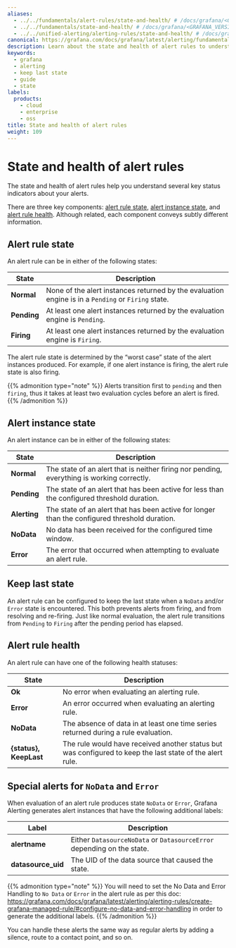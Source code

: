 ```yaml
---
aliases:
  - ../../fundamentals/alert-rules/state-and-health/ # /docs/grafana/<GRAFANA_VERSION>/alerting/fundamentals/alert-rules/state-and-health/
  - ../../fundamentals/state-and-health/ # /docs/grafana/<GRAFANA_VERSION>/alerting/fundamentals/state-and-health/
  - ../../unified-alerting/alerting-rules/state-and-health/ # /docs/grafana/<GRAFANA_VERSION>/alerting/unified-alerting/alerting-rules/state-and-health
canonical: https://grafana.com/docs/grafana/latest/alerting/fundamentals/alert-rule-evaluation/state-and-health/
description: Learn about the state and health of alert rules to understand several key status indicators about your alerts
keywords:
  - grafana
  - alerting
  - keep last state
  - guide
  - state
labels:
  products:
    - cloud
    - enterprise
    - oss
title: State and health of alert rules
weight: 109
---
```


# State and health of alert rules

The state and health of alert rules help you understand several key status indicators about your alerts.

There are three key components: [alert rule state](#alert-rule-state), [alert instance state](#alert-instance-state), and [alert rule health](#alert-rule-health). Although related, each component conveys subtly different information.

## Alert rule state

An alert rule can be in either of the following states:

| State       | Description                                                                                        |
| ----------- | -------------------------------------------------------------------------------------------------- |
| **Normal**  | None of the alert instances returned by the evaluation engine is in a `Pending` or `Firing` state. |
| **Pending** | At least one alert instances returned by the evaluation engine is `Pending`.                       |
| **Firing**  | At least one alert instances returned by the evaluation engine is `Firing`.                        |

The alert rule state is determined by the “worst case” state of the alert instances produced. For example, if one alert instance is firing, the alert rule state is also firing.

{{% admonition type="note" %}}
Alerts transition first to `pending` and then `firing`, thus it takes at least two evaluation cycles before an alert is fired.
{{% /admonition %}}

## Alert instance state

An alert instance can be in either of the following states:

| State        | Description                                                                                   |
| ------------ | --------------------------------------------------------------------------------------------- |
| **Normal**   | The state of an alert that is neither firing nor pending, everything is working correctly.    |
| **Pending**  | The state of an alert that has been active for less than the configured threshold duration.   |
| **Alerting** | The state of an alert that has been active for longer than the configured threshold duration. |
| **NoData**   | No data has been received for the configured time window.                                     |
| **Error**    | The error that occurred when attempting to evaluate an alert rule.                            |

## Keep last state

An alert rule can be configured to keep the last state when a `NoData` and/or `Error` state is encountered. This both prevents alerts from firing, and from resolving and re-firing. Just like normal evaluation, the alert rule transitions from `Pending` to `Firing` after the pending period has elapsed.

## Alert rule health

An alert rule can have one of the following health statuses:

| State                  | Description                                                                                              |
| ---------------------- | -------------------------------------------------------------------------------------------------------- |
| **Ok**                 | No error when evaluating an alerting rule.                                                               |
| **Error**              | An error occurred when evaluating an alerting rule.                                                      |
| **NoData**             | The absence of data in at least one time series returned during a rule evaluation.                       |
| **{status}, KeepLast** | The rule would have received another status but was configured to keep the last state of the alert rule. |

## Special alerts for `NoData` and `Error`

When evaluation of an alert rule produces state `NoData` or `Error`, Grafana Alerting generates alert instances that have the following additional labels:

| Label              | Description                                                            |
| ------------------ | ---------------------------------------------------------------------- |
| **alertname**      | Either `DatasourceNoData` or `DatasourceError` depending on the state. |
| **datasource_uid** | The UID of the data source that caused the state.                      |

{{% admonition type="note" %}}
You will need to set the No Data and Error Handling to `No Data` or `Error` in the alert rule as per this doc: <https://grafana.com/docs/grafana/latest/alerting/alerting-rules/create-grafana-managed-rule/#configure-no-data-and-error-handling> in order to generate the additional labels.
{{% /admonition %}}

You can handle these alerts the same way as regular alerts by adding a silence, route to a contact point, and so on.
